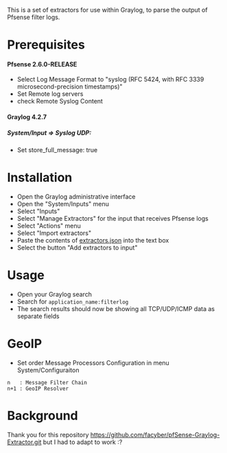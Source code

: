 This is a set of extractors for use within Graylog, to parse the output of
Pfsense filter logs.
# Prerequisites
#### Pfsense 2.6.0-RELEASE
* Select Log Message Format to "syslog (RFC 5424, with RFC 3339 microsecond-precision timestamps)"
* Set Remote log servers
* check Remote Syslog Content


#### Graylog 4.2.7
##### System/Input => Syslog UDP: 
* Set store_full_message: true

# Installation
* Open the Graylog administrative interface
* Open the "System/Inputs" menu
* Select "Inputs"
* Select "Manage Extractors" for the input that receives Pfsense logs
* Select "Actions" menu
* Select "Import extractors"
* Paste the contents of [extractors.json](extractors.json) into the text box
* Select the button "Add extractors to input"

# Usage
* Open your Graylog search
* Search for `application_name:filterlog`
* The search results should now be showing all TCP/UDP/ICMP data as separate fields



# GeoIP
* Set order Message Processors Configuration in menu System/Configuraiton
```
n	: Message Filter Chain
n+1	: GeoIP Resolver
```

# Background
Thank you for this repository https://github.com/facyber/pfSense-Graylog-Extractor.git
but I had to adapt to work :?